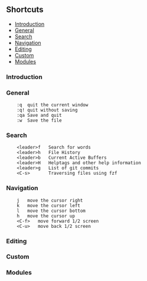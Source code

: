 ## Shortcuts

* [Introduction](#introduction)
* [General](#general)
* [Search](#search)
* [Navigation](#navigation)
* [Editing](#editing)
* [Custom](#custom)
* [Modules](#modules)

### Introduction
### General
```
	:q	quit the current window
	:q!	quit without saving
	:qa	Save and quit
	:w	Save the file
```

### Search
```
	<leader>f	Search for words
	<leader>h	File History
	<leader>b	Current Active Buffers
	<leader>H	Helptags and other help information
	<leader>g	List of git commits
	<C-s>		Traversing files using fzf
```


### Navigation

```
	j	move the cursor right
	k	move the cursor left
	l	move the cursor bottom
	h	move the cursor up
	<C-f>	move forward 1/2 screen
	<C-u>	move back 1/2 screen
```

### Editing
### Custom
### Modules
